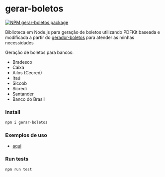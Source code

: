 # gerar-boletos
<!-- [START badges] -->
[![NPM gerar-boletos package](https://img.shields.io/npm/v/gerar-boletos.svg)](https://npmjs.org/package/gerar-boletos)
<!-- [END badges] -->

Biblioteca em Node.js para geração de boletos utilizando PDFKit baseada e modificada a partir do [gerador-boletos](https://npmjs.org/package/gerador-boletos) para atender as minhas necessidades

Geração de boletos para bancos:
- Bradesco
- Caixa
- Ailos (Cecred)
- Itaú
- Sicoob
- Sicredi
- Santander
- Banco do Brasil

### Install

```javascript
npm i gerar-boletos
```
### Exemplos de uso

* [aqui](/examples)

### Run tests

```javascript
npm run test
```


